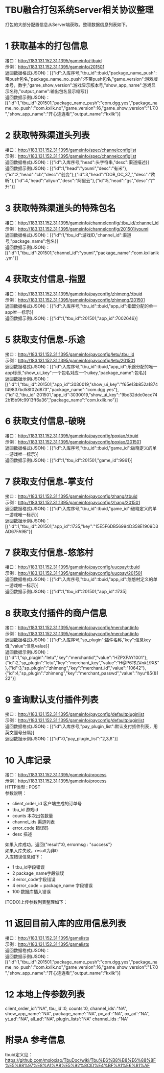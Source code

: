 TBU融合打包系统Server相关协议整理
=======
打包的大部分配置信息从Server端获取。整理数据信息列表如下。  

1 获取基本的打包信息
====
接口：http://183.131.152.31:1395/gameinfo/:tbuid  
示例：http://183.131.152.31:1395/gameinfo/201501  
返回数据格式(JSON)：[{"id":入库序号,"tbu_id":tbuid,"package_name_push":带push包名,"package_name_no_push":不带push包名,"game_version":游戏版本号，数字,"game_show_version":游戏显示版本号,"show_app_name":游戏显示名称,"output_name":输出包名显示缩写}]  
返回数据示例(JSON)：[{"id":1,"tbu_id":201501,"package_name_push":"com.dgg.yes","package_name_no_push":"com.kxllk.no","game_version":16,"game_show_version":"1.7.0","show_app_name":"开心连连看","output_name":"kxllk"}]  

2 获取特殊渠道头列表
====
接口：http://183.131.152.31:1395/gameinfo/spec/channelconfiglist  
示例：http://183.131.152.31:1395/gameinfo/spec/channelconfiglist  
返回数据格式(JSON)：[{"id":入库序号,"head":头字符串,"desc":渠道描述}]  
返回数据示例(JSON)：[{"id":1,"head":"youmi","desc":"有米"},{"id":2,"head":"cb","desc":"创变"},{"id":3,"head":"DOB_OC_37_","desc":"欧昕"},{"id":4,"head":"aliyun","desc":"阿里云"},{"id":5,"head":"gs","desc":"广升"}]  

3 获取特殊渠道头的特殊包名
====
接口：http://183.131.152.31:1395/gameinfo/channelconfig/:tbu_id/:channel_id  
示例：http://183.131.152.31:1395/gameinfo/channelconfig/201501/youmi  
返回数据格式(JSON)：[{"id":1,"tbu_id":游戏ID,"channel_id":渠道号,"package_name":包名}]  
返回数据示例(JSON)：[{"id":1,"tbu_id":201501,"channel_id":"youmi","package_name":"com.kxlianlk.ym"}]  

4 获取支付信息-指盟
====
接口：http://183.131.152.31:1395/gameinfo/payconfig/zhimeng/:tbuid  
示例：http://183.131.152.31:1395/gameinfo/payconfig/zhimeng/201501  
返回数据格式(JSON)：[{"id":入库序号,"tbu_id":tbuid,"app_id":指盟分配的单一app唯一标示}]  
返回数据示例(JSON)：[{"id":1,"tbu_id":201501,"app_id":7002646}]  

5 获取支付信息-乐途
====
接口：http://183.131.152.31:1395/gameinfo/payconfig/letu/:tbu_id  
示例：http://183.131.152.31:1395/gameinfo/payconfig/letu/201501  
返回数据格式(JSON)：[{"id":入库序号,"tbu_id":tbuid,"app_id":乐途分配的唯一app标示,"show_ui_key":一个包名对应一个uikey,"package_name":包名}]  
返回数据示例(JSON)：[{"id":1,"tbu_id":201501,"app_id":3030019,"show_ui_key":"f65e13b852a1874f49837bd58f02d873","package_name":"com.dgg.yes"},{"id":2,"tbu_id":201501,"app_id":3030019,"show_ui_key":"9bc32ddc0ecc742b15b9fc9913ff6a36","package_name":"com.kxllk.no"}] 

6 获取支付信息-破晓
====
接口：http://183.131.152.31:1395/gameinfo/payconfig/poxiao/:tbuid  
示例：http://183.131.152.31:1395/gameinfo/payconfig/poxiao/201501  
返回数据格式(JSON)：[{"id":入库序号,"tbu_id":tbuid,"game_id":破晓定义的单一游戏唯一标示}]  
返回数据示例(JSON)：[{"id":1,"tbu_id":201501,"game_id":9961}] 


7 获取支付信息-掌支付
====
接口：http://183.131.152.31:1395/gameinfo/payconfig/zhang/:tbuid  
示例：http://183.131.152.31:1395/gameinfo/payconfig/zhang/201501  
返回数据格式(JSON)：[{"id":入库序号,"tbu_id":tbuid,"game_id":破晓定义的单一游戏唯一标示}]  
返回数据示例(JSON)：[{"id":1,"tbu_id":201501,"app_id":1735,"key":"15E5F6DB56994D358E1909D3AD67FA9B"}]   

7 获取支付信息-悠悠村
====
接口：http://183.131.152.31:1395/gameinfo/payconfig/uucpay/:tbuid  
示例：http://183.131.152.31:1395/gameinfo/payconfig/uucpay/201501  
返回数据格式(JSON)：[{"id":入库序号,"tbu_id":tbuid,"app_id":悠悠村定义的单一游戏唯一标示}]  
返回数据示例(JSON)：[{"id":1,"tbu_id":201501,"app_id":1735] 


8 获取支付插件的商户信息
====
接口：http://183.131.152.31:1395/gameinfo/payconfig/merchantinfo  
示例：http://183.131.152.31:1395/gameinfo/payconfig/merchantinfo  
返回数据格式(JSON)：[{"id":入库序号,"sp_plugin":插件名称,"key":信息key值,"value":信息value}]  
返回数据示例(JSON)：[{"id":1,"sp_plugin":"letu","key":"merchantid","value":"HZPXPAY1001"},{"id":2,"sp_plugin":"letu","key":"merchant_key","value":"H@P6*1$Z#nkL9*X&"},{"id":3,"sp_plugin":"zhimeng","key":"merchant_id","value":"10642"},{"id":4,"sp_plugin":"zhimeng","key":"merchant_passwd","value":"hyu^&5(&122"}]  

9 查询默认支付插件列表
====
接口：http://183.131.152.31:1395/gameinfo/payconfig/defaultpluginlist  
示例：http://183.131.152.31:1395/gameinfo/payconfig/defaultpluginlist  
返回数据格式(JSON)：[{"id":入库序号,"pay_plugin_list":默认支付插件列表，用英文逗号分隔}]  
返回数据示例(JSON)：[{"id":0,"pay_plugin_list":"2,3,8"}] 

10 入库记录
====
接口：http://183.131.152.31:1395/gameinfo/process  
示例：http://183.131.152.31:1395/gameinfo/process  
HTTP类型 : POST  
参数说明：  
* client_order_id 客户端生成的订单号
* tbu_id 游戏id
* counts 本次出包数量
* channel_ids 渠道列表
* error_code 错误码
* desc 描述  
  
如果入库成功，返回{"result":0, errormsg : "success"}  
如果入库失败，result为非0  
入库错误信息如下：  
* 1 tbu_id字段错误
* 2 package_name字段错误
* 3 error_code字段错误
* 4 error_code + package_name 字段错误
* 100 数据库插入错误
  
[TODO]上传参数列表整理如下：  


11 返回目前入库的应用信息列表
====
接口：http://183.131.152.31:1395/gamelists  
示例：http://183.131.152.31:1395/gamelists  
返回数据格式(JSON)：  
返回数据示例(JSON)：[{"id":1,"tbu_id":201501,"package_name_push":"com.dgg.yes","package_name_no_push":"com.kxllk.no","game_version":16,"game_show_version":"1.7.0","show_app_name":"开心连连看","output_name":"kxllk"}]   

12 本地上传参数列表
====
client_order_id':"NA",
tbu_id':0,
counts':0,
channel_ids':"NA",
show_app_name':"NA",
package_name':"NA",
px_ad':"NA",
ox_ad':"NA",
yt_ad':"NA",
all_ad':"NA",
plugin_lists':"NA"
channel_ids :"NA"



附录A 参考信息
====
tbuid定义见：https://github.com/moloxiao/TbuDoc/wiki/Tbu%E6%B8%B8%E6%88%8F%E5%88%97%E8%A1%A8%E5%92%8CID%E4%BF%A1%E6%81%AF  
